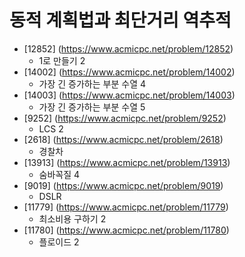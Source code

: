 동적 계획법과 최단거리 역추적
==========================================================================================
* [12852] (https://www.acmicpc.net/problem/12852)
  * 1로 만들기 2
* [14002] (https://www.acmicpc.net/problem/14002)
  * 가장 긴 증가하는 부분 수열 4
* [14003] (https://www.acmicpc.net/problem/14003)
  * 가장 긴 증가하는 부분 수열 5
* [9252] (https://www.acmicpc.net/problem/9252)
  * LCS 2
* [2618] (https://www.acmicpc.net/problem/2618)
  * 경찰차
* [13913] (https://www.acmicpc.net/problem/13913)
  * 숨바꼭질 4
* [9019] (https://www.acmicpc.net/problem/9019)
  * DSLR
* [11779] (https://www.acmicpc.net/problem/11779)
  * 최소비용 구하기 2
* [11780] (https://www.acmicpc.net/problem/11780)
  * 플로이드 2